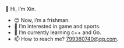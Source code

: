 👋 Hi, I’m Xin.
- 😊 Now, i’m a frishman.
- 👀 I’m interested in game and sports.
- 🌱 I’m currently learning c++ and Go.
- 📫 How to reach me? 799360740@qq.com.

<!---
0Xin0/0Xin0 is a ✨ special ✨ repository because its `README.md` (this file) appears on your GitHub profile.
You can click the Preview link to take a look at your changes.
--->
